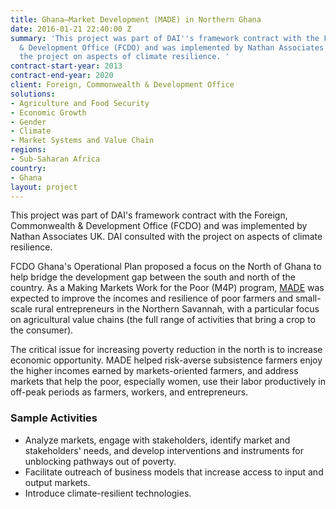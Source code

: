 ```yaml
---
title: Ghana—Market Development (MADE) in Northern Ghana
date: 2016-01-21 22:40:00 Z
summary: 'This project was part of DAI''s framework contract with the Foreign, Commonwealth
  & Development Office (FCDO) and was implemented by Nathan Associates UK. DAI consulted
  the project on aspects of climate resilience. '
contract-start-year: 2013
contract-end-year: 2020
client: Foreign, Commonwealth & Development Office
solutions:
- Agriculture and Food Security
- Economic Growth
- Gender
- Climate
- Market Systems and Value Chain
regions:
- Sub-Saharan Africa
country:
- Ghana
layout: project
---
```


This project was part of DAI's framework contract with the Foreign, Commonwealth & Development Office (FCDO) and was implemented by Nathan Associates UK. DAI consulted with the project on aspects of climate resilience.

FCDO Ghana's Operational Plan proposed a focus on the North of Ghana to help bridge the development gap between the south and north of the country. As a Making Markets Work for the Poor (M4P) program, [MADE](https://beamexchange.org/practice/programme-index/1/) was expected to improve the incomes and resilience of poor farmers and small-scale rural entrepreneurs in the Northern Savannah, with a particular focus on agricultural value chains (the full range of activities that bring a crop to the consumer).

The critical issue for increasing poverty reduction in the north is to increase economic opportunity. MADE helped risk-averse subsistence farmers enjoy the higher incomes earned by markets-oriented farmers, and address markets that help the poor, especially women, use their labor productively in off-peak periods as farmers, workers, and entrepreneurs.

### Sample Activities

* Analyze markets, engage with stakeholders, identify market and stakeholders' needs, and develop interventions and instruments for unblocking pathways out of poverty.
* Facilitate outreach of business models that increase access to input and output markets.
* Introduce climate-resilient technologies.

